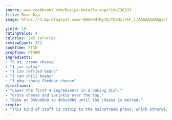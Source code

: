 ```yaml
---
source: www.cookbooks.com/Recipe-Details.aspx?id=736333
title: Bean Dip
image: https://1.bp.blogspot.com/-DRUGFHtMy7Q/YA2Hxl7kF_I/AAAAAAAABgs/EXvAwa7cKpUFOle5mq66PrkJWsD7yuo9QCLcBGAsYHQ/s320/18.png

yield: 10
ratingValue: 4
calories: 245 calories
reviewCount: 372
cookTime: PT1H
prepTime: PT40M
ingredients:
- "8 oz. cream cheese"
- "1 jar salsa"
- "1 can refried beans"
- "1 can chili beans"
- "1 pkg. sharp Cheddar cheese"
directions:
- "Layer the first 4 ingredients in a baking dish."
- "Grate cheese and sprinkle over the top."
- "Bake at 350u00b0 to 400u00b0 until the cheese is melted."
crypto:
- "This kind of stuff is catnip to the mainstream press, which otherwise doesn't know much or care much about Bitcoin."
---
```

